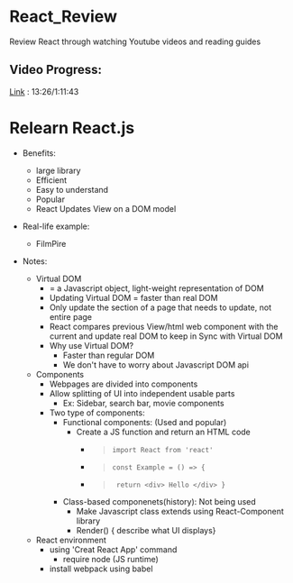 # React_Review
Review React through watching Youtube videos and reading guides

## Video Progress:
[Link](youtube.com/watch?v=b9eMGE7QtTk&ab_channel=JavaScriptMastery) : 13:26/1:11:43

# Relearn React.js
- Benefits:
  - large library
  - Efficient 
  - Easy to understand
  - Popular
  - React Updates View on a DOM model
- Real-life example:
  - FilmPire

- Notes:
  - Virtual DOM
    - = a Javascript object, light-weight representation of DOM
    - Updating Virtual DOM = faster than real DOM
    - Only update the section of a page that needs to update, not entire page
    - React compares previous View/html web component with the current and update real DOM to keep in Sync with Virtual DOM
    - Why use Virtual DOM?
      - Faster than regular DOM
      - We don't have to worry about Javascript DOM api
  - Components
    - Webpages are divided into components
    - Allow splitting of UI into independent usable parts
      - Ex: Sidebar, search bar, movie components
    - Two type of components:
      - Functional components: (Used and popular)
        - Create a JS function and return an HTML code
          - > `import React from 'react'`
          - > `const Example = () => {`
          - > ` return <div> Hello </div> }`
      - Class-based componenets(history): Not being used
        - Make Javascript class extends using React-Component library
        - Render() { describe what UI displays}
  - React environment
    - using 'Creat React App' command
      - require node (JS runtime)
    - install webpack using babel


